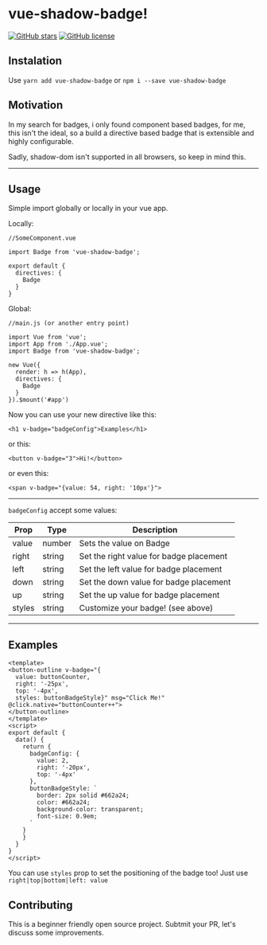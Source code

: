 # vue-shadow-badge!


[![GitHub stars](https://img.shields.io/github/stars/WandersonAlves/vue-shadow-badge.svg?style=flat-square)](https://github.com/WandersonAlves/vue-shadow-badge/stargazers)
[![GitHub license](https://img.shields.io/github/license/WandersonAlves/vue-shadow-badge.svg?style=flat-square)](https://github.com/WandersonAlves/vue-shadow-badge)


## Instalation

Use `yarn add vue-shadow-badge` or `npm i --save vue-shadow-badge`

## Motivation

In my search for badges, i only found component based badges, for me, this isn't the ideal, so a build a directive based badge that is extensible and highly configurable.

Sadly, shadow-dom isn't supported in all browsers, so keep in mind this.

___

## Usage

Simple import globally or locally in your vue app.

Locally:

```
//SomeComponent.vue

import Badge from 'vue-shadow-badge';

export default {
  directives: {
    Badge
  }
}
```

Global:

```
//main.js (or another entry point)

import Vue from 'vue';
import App from './App.vue';
import Badge from 'vue-shadow-badge';

new Vue({
  render: h => h(App),
  directives: {
    Badge
  }
}).$mount('#app')
```

Now you can use your new directive like this:

`<h1 v-badge="badgeConfig">Examples</h1>`

or this:

`<button v-badge="3">Hi!</button>`

or even this:

`<span v-badge="{value: 54, right: '10px'}">`

___

`badgeConfig` accept some values:

| Prop   | Type   | Description                             |
|--------|--------|-----------------------------------------|
| value  | number | Sets the value on Badge                 |
| right  | string | Set the right value for badge placement |
| left   | string | Set the left value for badge placement  |
| down   | string | Set the down value for badge placement  |
| up     | string | Set the up value for badge placement    |
| styles | string | Customize your badge! (see above)       |

___

## Examples

```
<template>
<button-outline v-badge="{
  value: buttonCounter,
  right: '-25px',
  top: '-4px',
  styles: buttonBadgeStyle}" msg="Click Me!" @click.native="buttonCounter++">
</button-outline>
</template>
<script>
export default {
  data() {
    return {
      badgeConfig: {
        value: 2,
        right: '-20px',
        top: '-4px'
      },
      buttonBadgeStyle: `
        border: 2px solid #662a24;
        color: #662a24;
        background-color: transparent;
        font-size: 0.9em;
      `
    }
    }
  }
}
</script>
```
You can use `styles` prop to set the positioning of the badge too! Just use `right|top|bottom|left: value`

## Contributing

This is a beginner friendly open source project. Subtmit your PR, let's discuss some improvements.